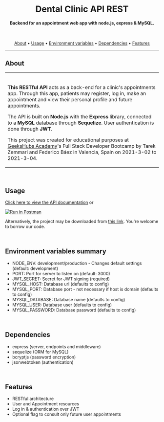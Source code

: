<h1 align="center">
  <br>Dental Clinic API REST
</h1>

<h4 align="center">Backend for an appointment web app with node.js, express & MySQL.</h4>

<br>
<p align="center">
  <a href="#about">About</a> •
  <a href="#usage">Usage</a> •
  <a href="#environment">Environment variables</a> •
  <a href="#dependencies">Dependencies</a> •
  <a href="#features">Features</a>
</p>

---

## About

<table>
<tr>
<td>
<br>

**This RESTful API** acts as a back-end for a clinic's appointments app. Through this app, patients may register, log in, make an appointment and view their personal profile and future appointments.

The API is built on <b>Node.js</b> with the <b>Express</b> library, connected to a <b>MySQL</b> database through <b>Sequelize</b>. User authentication is done through <b>JWT</b>.

This project was created for educational purposes at <a href="https://geekshubsacademy.com/">GeeksHubs Academy</a>'s Full Stack Developer Bootcamp by Tarek Zemmari and Federico Báez in Valencia, Spain on 2021-3-02 to 2021-3-04.


</td>
</tr>
</table>
<br>

## Usage

[Click here to view the API documentation](https://documenter.getpostman.com/view/14551874/Tz5iBMaE) or

[![Run in Postman](https://run.pstmn.io/button.svg)](https://app.getpostman.com/run-collection/e7eb70030ba882a484c1)

Alternatively, the project may be downloaded from <a href="https://github.com/T-zemmari/Dentist-appointment/archive/main.zip">this link</a>. You're welcome to borrow our code.

<br>

<div id="environment"></div>

## Environment variables summary

* NODE_ENV: development/production - Changes default settings (default: development)
* PORT: Port for server to listen on (default: 3000)
* JWT_SECRET: Secret for JWT signing (required)
* MYSQL_HOST: Database url (defaults to config)
* MYSQL_PORT: Database port - not necessary if host is domain (defaults to config)
* MYSQL_DATABASE: Database name (defaults to config)
* MYSQL_USER: Database user (defaults to config)
* MYSQL_PASSWORD: Database password (defaults to config)

<br>

## Dependencies

* express (server, endpoints and middleware)
* sequelize (ORM for MySQL)
* bcryptjs (password encryption)
* jsonwebtoken (authentication)

<br>

## Features

* RESTful architecture
* User and Appointment resources
* Log in & authentication over JWT
* Optional flag to consult only future user appointments

<br>